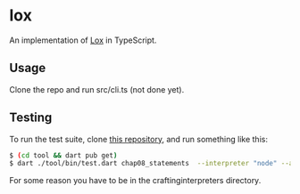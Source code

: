 # lox

An implementation of [Lox](https://craftinginterpreters.com/the-lox-language.html) in TypeScript.

## Usage

Clone the repo and run src/cli.ts (not done yet).

## Testing

To run the test suite, clone [this repository](https://github.com/munificent/craftinginterpreters), and run something like this:

<!---
I should change from `chap08_statements` to whatever I'm on. Future me problem!
-->

```sh
$ (cd tool && dart pub get)
$ dart ./tool/bin/test.dart chap08_statements  --interpreter "node" --arguments '../lox/lib/test'
```

For some reason you have to be in the craftinginterpreters directory.
